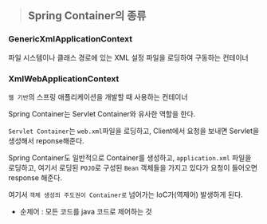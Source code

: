 > ## Spring Container의 종류

### GenericXmlApplicationContext
파일 시스템이나 클래스 경로에 있는 XML 설정 파일을 로딩하여 구동하는 컨테이너

### XmlWebApplicationContext
`웹 기반`의 스프링 애플리케이션을 개발할 때 사용하는 컨테이너


Spring Container는 Servlet Container와 유사한 역할을 한다.

`Servlet Container`는 `web.xml`파일을 로딩하고, Client에서 요청을 보내면 Servlet을 생성해서 reponse해준다.

Spring Container도 일반적으로 Container를 생성하고, `application.xml` 파일을 로딩하고, 여기서 로딩된 `POJO`로 구성된 `Bean` 객체들을 가지고 있다가 요청이 들어오면 response 해준다.

여기서 `객체 생성의 주도권이 Container로` 넘어가는 IoC가(역제어) 발생하게 된다.
- 순제어 : 모든 코드를 java 코드로 제어하는 것

